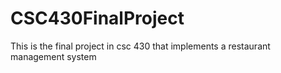 # CSC430FinalProject
This is the final project in csc 430 that implements a restaurant management system
